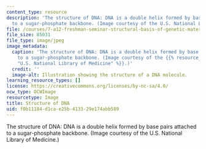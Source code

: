 ```yaml
---
content_type: resource
description: 'The structure of DNA: DNA is a double helix formed by base pairs attached
  to a sugar-phosphate backbone. (Image courtesy of the U.S. National Library of Medicine.)'
file: /courses/7-a12-freshman-seminar-structural-basis-of-genetic-material-nucleic-acids-fall-2005/f0b11184d1cae25b413329e174abb589_7-a12f05.jpg
file_size: 85031
file_type: image/jpeg
image_metadata:
  caption: 'The structure of DNA: DNA is a double helix formed by base pairs attached
    to a sugar-phosphate backbone. (Image courtesy of the {{% resource_link "2ae0bb69-d553-4647-867f-4a9675531936"
    "U.S. National Library of Medicine" %}}.)'
  credit: ''
  image-alt: Illustration showing the structure of a DNA molecule.
learning_resource_types: []
license: https://creativecommons.org/licenses/by-nc-sa/4.0/
ocw_type: OCWImage
resourcetype: Image
title: Structure of DNA
uid: f0b11184-d1ca-e25b-4133-29e174abb589
---
```

The structure of DNA: DNA is a double helix formed by base pairs attached to a sugar-phosphate backbone. (Image courtesy of the U.S. National Library of Medicine.)